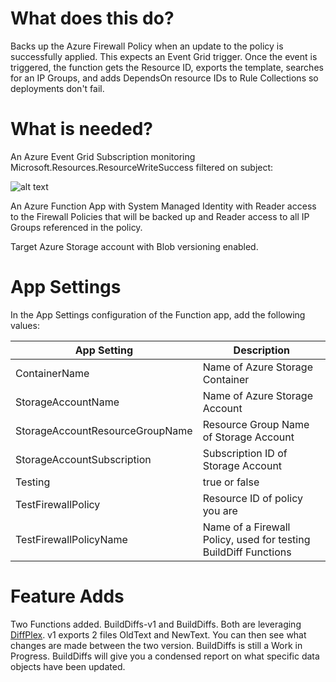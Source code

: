 # What does this do?

Backs up the Azure Firewall Policy when an update to the policy is successfully applied.  This expects an Event Grid trigger.  Once the event is triggered, the function gets the Resource ID, exports the template, searches for an IP Groups, and adds DependsOn resource IDs to Rule Collections so deployments don't fail.  

# What is needed?

An Azure Event Grid Subscription monitoring Microsoft.Resources.ResourceWriteSuccess filtered on subject:

![alt text](https://github.com/lukearp/Azure-IAC-Bicep/blob/40c9a057a2f7bbab376d2b74395a44138eb3777d/Azure-Functions/Automatic-FirewallPolicy-Backup/img/EventGrid-AdvanacedFilter.png?raw=true "Advanced Filter")

An Azure Function App with System Managed Identity with Reader access to the Firewall Policies that will be backed up and Reader access to all IP Groups referenced in the policy.

Target Azure Storage account with Blob versioning enabled.

# App Settings

In the App Settings configuration of the Function app, add the following values:

| App Setting | Description |
| --| -- |
| ContainerName | Name of Azure Storage Container |
|StorageAccountName | Name of Azure Storage Account |
|StorageAccountResourceGroupName | Resource Group Name of Storage Account |
|StorageAccountSubscription | Subscription ID of Storage Account |
|Testing | true or false | 
|TestFirewallPolicy | Resource ID of policy you are |wanting to test with.  Only used with Testing is set to true |
|TestFirewallPolicyName | Name of a Firewall Policy, used for testing BuildDiff Functions |

# Feature Adds

Two Functions added.  BuildDiffs-v1 and BuildDiffs.  Both are leveraging [DiffPlex]("https://github.com/mmanela/diffplex/tree/master").  v1 exports 2 files OldText and NewText.  You can then see what changes are made between the two version.  BuildDiffs is still a Work in Progress.  BuildDiffs will give you a condensed report on what specific data objects have been updated.   